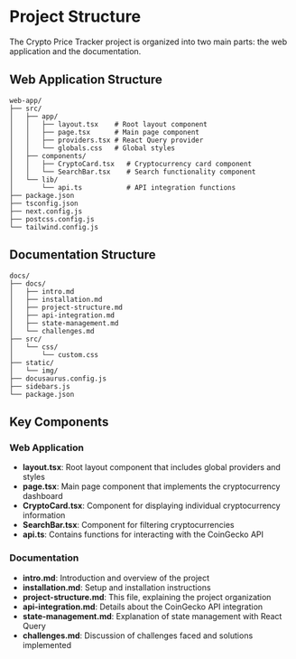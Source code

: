 # Project Structure

The Crypto Price Tracker project is organized into two main parts: the web application and the documentation.

## Web Application Structure

```
web-app/
├── src/
│   ├── app/
│   │   ├── layout.tsx    # Root layout component
│   │   ├── page.tsx      # Main page component
│   │   ├── providers.tsx # React Query provider
│   │   └── globals.css   # Global styles
│   ├── components/
│   │   ├── CryptoCard.tsx   # Cryptocurrency card component
│   │   └── SearchBar.tsx    # Search functionality component
│   └── lib/
│       └── api.ts           # API integration functions
├── package.json
├── tsconfig.json
├── next.config.js
├── postcss.config.js
└── tailwind.config.js
```

## Documentation Structure

```
docs/
├── docs/
│   ├── intro.md
│   ├── installation.md
│   ├── project-structure.md
│   ├── api-integration.md
│   ├── state-management.md
│   └── challenges.md
├── src/
│   └── css/
│       └── custom.css
├── static/
│   └── img/
├── docusaurus.config.js
├── sidebars.js
└── package.json
```

## Key Components

### Web Application

- **layout.tsx**: Root layout component that includes global providers and styles
- **page.tsx**: Main page component that implements the cryptocurrency dashboard
- **CryptoCard.tsx**: Component for displaying individual cryptocurrency information
- **SearchBar.tsx**: Component for filtering cryptocurrencies
- **api.ts**: Contains functions for interacting with the CoinGecko API

### Documentation

- **intro.md**: Introduction and overview of the project
- **installation.md**: Setup and installation instructions
- **project-structure.md**: This file, explaining the project organization
- **api-integration.md**: Details about the CoinGecko API integration
- **state-management.md**: Explanation of state management with React Query
- **challenges.md**: Discussion of challenges faced and solutions implemented
